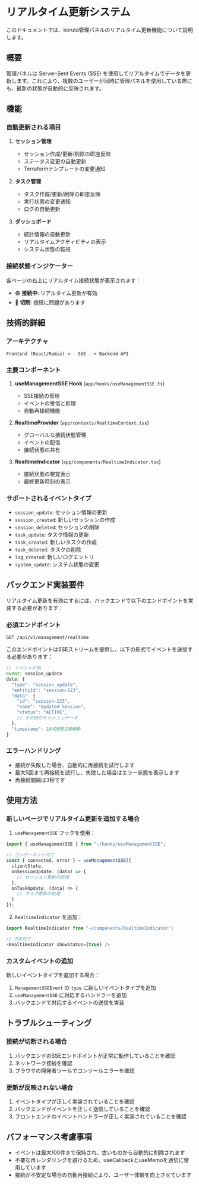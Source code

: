 # リアルタイム更新システム

このドキュメントでは、keruta管理パネルのリアルタイム更新機能について説明します。

## 概要

管理パネルは Server-Sent Events (SSE) を使用してリアルタイムでデータを更新します。これにより、複数のユーザーが同時に管理パネルを使用している際にも、最新の状態が自動的に反映されます。

## 機能

### 自動更新される項目

1. **セッション管理**
   - セッション作成/更新/削除の即座反映
   - ステータス変更の自動更新
   - Terraformテンプレートの変更通知

2. **タスク管理**
   - タスク作成/更新/削除の即座反映
   - 実行状態の変更通知
   - ログの自動更新

3. **ダッシュボード**
   - 統計情報の自動更新
   - リアルタイムアクティビティの表示
   - システム状態の監視

### 接続状態インジケーター

各ページの右上にリアルタイム接続状態が表示されます：
- 🟢 **接続中**: リアルタイム更新が有効
- 🔴 **切断**: 接続に問題があります

## 技術的詳細

### アーキテクチャ

```
Frontend (React/Remix) <-- SSE --> Backend API
```

### 主要コンポーネント

1. **useManagementSSE Hook** (`app/hooks/useManagementSSE.ts`)
   - SSE接続の管理
   - イベントの受信と処理
   - 自動再接続機能

2. **RealtimeProvider** (`app/contexts/RealtimeContext.tsx`)
   - グローバルな接続状態管理
   - イベントの配信
   - 接続状態の共有

3. **RealtimeIndicator** (`app/components/RealtimeIndicator.tsx`)
   - 接続状態の視覚表示
   - 最終更新時刻の表示

### サポートされるイベントタイプ

- `session_update`: セッション情報の更新
- `session_created`: 新しいセッションの作成
- `session_deleted`: セッションの削除
- `task_update`: タスク情報の更新
- `task_created`: 新しいタスクの作成
- `task_deleted`: タスクの削除
- `log_created`: 新しいログエントリ
- `system_update`: システム状態の変更

## バックエンド実装要件

リアルタイム更新を有効にするには、バックエンドで以下のエンドポイントを実装する必要があります：

### 必須エンドポイント

```
GET /api/v1/management/realtime
```

このエンドポイントはSSEストリームを提供し、以下の形式でイベントを送信する必要があります：

```javascript
// イベントの例
event: session_update
data: {
  "type": "session_update",
  "entityId": "session-123",
  "data": {
    "id": "session-123",
    "name": "Updated Session",
    "status": "ACTIVE",
    // その他のセッションデータ
  },
  "timestamp": 1640995200000
}
```

### エラーハンドリング

- 接続が失敗した場合、自動的に再接続を試行します
- 最大5回まで再接続を試行し、失敗した場合はエラー状態を表示します
- 再接続間隔は3秒です

## 使用方法

### 新しいページでリアルタイム更新を追加する場合

1. `useManagementSSE` フックを使用：

```typescript
import { useManagementSSE } from "~/hooks/useManagementSSE";

// コンポーネント内で
const { connected, error } = useManagementSSE({
  clientState,
  onSessionUpdate: (data) => {
    // セッション更新の処理
  },
  onTaskUpdate: (data) => {
    // タスク更新の処理
  }
});
```

2. `RealtimeIndicator` を追加：

```typescript
import RealtimeIndicator from "~/components/RealtimeIndicator";

// JSX内で
<RealtimeIndicator showStatus={true} />
```

### カスタムイベントの追加

新しいイベントタイプを追加する場合：

1. `ManagementSSEEvent` の `type` に新しいイベントタイプを追加
2. `useManagementSSE` に対応するハンドラーを追加
3. バックエンドで対応するイベントの送信を実装

## トラブルシューティング

### 接続が切断される場合

1. バックエンドのSSEエンドポイントが正常に動作していることを確認
2. ネットワーク接続を確認
3. ブラウザの開発者ツールでコンソールエラーを確認

### 更新が反映されない場合

1. イベントタイプが正しく実装されていることを確認
2. バックエンドがイベントを正しく送信していることを確認
3. フロントエンドのイベントハンドラーが正しく実装されていることを確認

## パフォーマンス考慮事項

- イベントは最大100件まで保持され、古いものから自動的に削除されます
- 不要な再レンダリングを避けるため、useCallbackとuseMemoを適切に使用しています
- 接続が不安定な場合の自動再接続により、ユーザー体験を向上させています